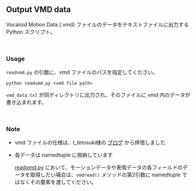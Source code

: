 ## Output VMD data
Vocaloid Motion Data (.vmd) ファイルのデータをテキストファイルに出力する Python スクリプト。

<br>

### Usage
`readvmd.py` の引数に、vmd ファイルのパスを指定してください。

```
python readvmd.py <vmd file path>
```

`vmd_data.txt` が同ディレクトリに出力され、そのファイルに vmd 内のデータが書き込まれます。

<br>

### Note
- vmd ファイルの仕様は、t_tetosuki様の [ブログ](https://blog.goo.ne.jp/torisu_tetosuki/e/bc9f1c4d597341b394bd02b64597499d) から拝借しました

- 各データは namedtuple に格納しています

    [readvmd.py](readvmd.py) において、モーションデータや表情データの各フィールドのデータを取得したい場合は、`vmdread()` メソッドの第2引数に namedtuple ではなくその要素を渡してください。
